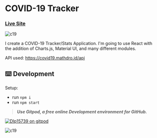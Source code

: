 # COVID-19 Tracker

### [Live Site](http://covid19stats.systems/)

![c19](https://user-images.githubusercontent.com/42184833/82927789-dd059080-9f9e-11ea-963a-36825cc0a8a4.png)

I create a COVID-19 Tracker/Stats Application. I'm going to use React with the addition of Charts.js, Material UI, and many different modules.

API used: https://covid19.mathdro.id/api

## ⌨️ Development

Setup:

- run `npm i`
- run `npm start`

>***Use Gitpod, a free online Development environment for GitHub.***

[![DIp15739 on gitpod](https://gitpod.io/button/open-in-gitpod.svg)](https://gitpod.io/#https://github.com/DIp15739/Corona-Tracker-React)

![c19](https://user-images.githubusercontent.com/42184833/83008689-315a5000-a033-11ea-8da8-499071826195.gif)
